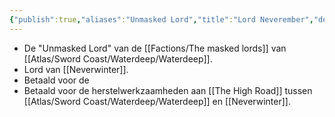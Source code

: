 ```yaml
---
{"publish":true,"aliases":"Unmasked Lord","title":"Lord Neverember","description":"Lord of Neverwinter. Unmasked lord of Waterdeep.","created":"2025-07-04","modified":"2025-07-16T10:45:38.618+02:00","published":"2025-07-04","cssclasses":""}
---
```


* De "Unmasked Lord" van de [[Factions/The masked lords]] van [[Atlas/Sword Coast/Waterdeep/Waterdeep]].
* Lord van [[Neverwinter]].
* Betaald voor de 
* Betaald voor de herstelwerkzaamheden aan [[The High Road]] tussen [[Atlas/Sword Coast/Waterdeep/Waterdeep]] en [[Neverwinter]].

